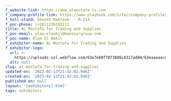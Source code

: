 ```yaml
---
f_website-link: https://www.almostafa-ts.com
f_company-profile-link: https://www.playbook.com/s/fec/company-profiles
f_hall-stand: Sheikh Maktoum  - M-214
f_poc-phone: (+20)1229193111
title: AL Mostafa for Trading and Supplies
f_poc-email: alaa.elwakil@mansourgroup.com
f_poc-name: Alaa El Wakil
f_exhibitor-name: AL Mostafa for Trading and Supplies
f_exhibitor-logo:
  url: >-
    https://uploads-ssl.webflow.com/63e7e60f7073806c8317ad04/63eaaeaace5226d8872753e4_NzFlNQ.png
  alt: null
slug: al-mostafa-for-trading-and-supplies
updated-on: '2023-02-13T21:42:02.946Z'
created-on: '2023-02-13T21:42:02.946Z'
published-on: null
layout: '[exhibitors].html'
tags: exhibitors
---
```



